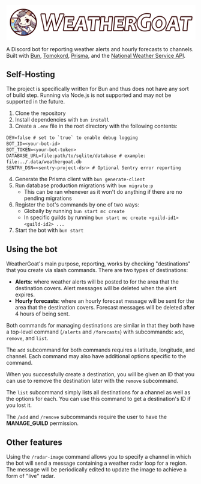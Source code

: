<div align="center">
	<img src="./art/hero.png" alt="WeatherGoat Banner" title="WeatherGoat">
</div>

A Discord bot for reporting weather alerts and hourly forecasts to channels. Built with [Bun](https://bun.sh/), [Tomokord](https://github.com/tomokord), [Prisma](https://www.prisma.io/), and the [National Weather Service API](https://www.weather.gov/documentation/services-web-api).

## Self-Hosting

The project is specifically written for Bun and thus does not have any sort of build step. Running via Node.js is not supported and may not be supported in the future.

1. Clone the repository
2. Install dependencies with `bun install`
3. Create a `.env` file in the root directory with the following contents:
```env
DEV=false # set to `true` to enable debug logging
BOT_ID=<your-bot-id>
BOT_TOKEN=<your-bot-token>
DATABASE_URL=file:path/to/sqlite/database # example: file:../.data/weathergoat.db
SENTRY_DSN=<sentry-project-dsn> # Optional Sentry error reporting
```
4. Generate the Prisma client with `bun generate-client`
5. Run database production migrations with `bun migrate:p`
    - This can be ran whenever as it won't do anything if there are no pending migrations
6. Register the bot's commands by one of two ways:
    - Globally by running `bun start mc create`
    - In specific guilds by running `bun start mc create <guild-id1> <guild-id2> ...`
7. Start the bot with `bun start`

## Using the bot

WeatherGoat's main purpose, reporting, works by checking "destinations" that you create via slash commands. There are two types of destinations:

- **Alerts**: where weather alerts will be posted to for the area that the destination covers. Alert messages will be deleted when the alert expires.
- **Hourly forecasts**: where an hourly forecast message will be sent for the area that the destination covers. Forecast messages will be deleted after 4 hours of being sent.

Both commands for managing destinations are similar in that they both have a top-level command (`/alerts` and `/forecasts`) with subcommands: `add`, `remove`, and `list`.

The `add` subcommand for both commands requires a latitude, longitude, and channel. Each command may also have additional options specific to the command.

When you successfully create a destination, you will be given an ID that you can use to remove the destination later with the `remove` subcommand.

The `list` subcommand simply lists all destinations for a channel as well as the options for each. You can use this command to get a destination's ID if you lost it.

The `/add` and `/remove` subcommands require the user to have the **MANAGE_GUILD** permission.

## Other features

Using the `/radar-image` command allows you to specify a channel in which the bot will send a message containing a weather radar loop for a region. The message will be periodically edited to update the image to achieve a form of "live" radar.

